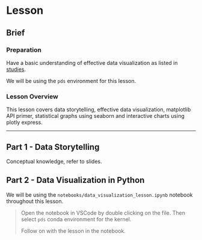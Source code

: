 # Lesson

## Brief

### Preparation

Have a basic understanding of effective data visualization as listed in [studies](./studies.md).

We will be using the `pds` environment for this lesson.

### Lesson Overview

This lesson covers data storytelling, effective data visualization, matplotlib API primer, statistical graphs using seaborn and interactive charts using plotly express.

---

## Part 1 - Data Storytelling

Conceptual knowledge, refer to slides.

## Part 2 - Data Visualization in Python

We will be using the `notebooks/data_visualization_lesson.ipynb` notebook throughout this lesson.

> Open the notebook in VSCode by double clicking on the file. Then select `pds` conda environment for the kernel.
>
> Follow on with the lesson in the notebook.
